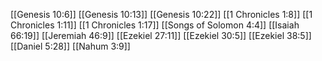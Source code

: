 [[Genesis 10:6]]
[[Genesis 10:13]]
[[Genesis 10:22]]
[[1 Chronicles 1:8]]
[[1 Chronicles 1:11]]
[[1 Chronicles 1:17]]
[[Songs of Solomon 4:4]]
[[Isaiah 66:19]]
[[Jeremiah 46:9]]
[[Ezekiel 27:11]]
[[Ezekiel 30:5]]
[[Ezekiel 38:5]]
[[Daniel 5:28]]
[[Nahum 3:9]]
